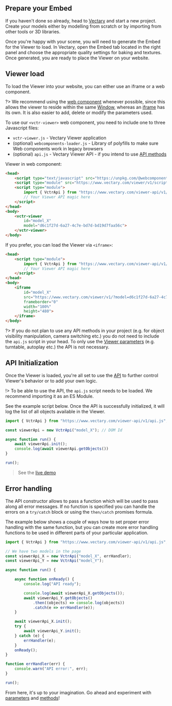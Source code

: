 ## Prepare your Embed

If you haven't done so already, head to [Vectary](https://www.vectary.com) and start a new project. Create your models either by modelling from scratch or by importing from other tools or 3D libraries.

Once you're happy with your scene, you will need to generate the Embed for the Viewer to load. In Vectary, open the Embed tab located in the right panel and choose the appropriate quality settings for baking and textures. Once generated, you are ready to place the Viewer on your website.

## Viewer load

To load the Viewer into your website, you can either use an iframe or a web component.

?> We recommend using the [web component](https://developer.mozilla.org/en-US/docs/Web/Web_Components) whenever possible, since this allows the viewer to reside within the same [Window](https://developer.mozilla.org/en-US/docs/Web/API/Window), whereas an [iframe](https://developer.mozilla.org/en-US/docs/Web/HTML/Element/iframe) has its own. It is also easier to add, delete or modify the parameters used.

To use our `<vctr-viewer>` web component, you need to include one to three Javascript files:
- `vctr-viewer.js` - Vectary Viewer application
- (optional) `webcomponents-loader.js` - Library of polyfills to make sure Web components work in legacy browsers
- (optional) `api.js` - Vectary Viewer API - if you intend to use [API methods](methods.md)

Viewer in web component:

```html
<head>
    <script type="text/javascript" src="https://unpkg.com/@webcomponents/webcomponentsjs@2.2.7/webcomponents-loader.js"></script>
    <script type="module" src="https://www.vectary.com/viewer/v1/scripts/vctr-viewer.js"></script>
    <script type="module">
        import { VctrApi } from "https://www.vectary.com/viewer-api/v1/api.js";
        // Your Viewer API magic here
    </script>
</head>
<body>
    <vctr-viewer
        id="model_X"
        model="d6c1f27d-6a27-4c7e-bd7d-bd19d7faa56c">
    </vctr-viewer>
</body>
```

If you prefer, you can load the Viewer via `<iframe>`:

```html
<head>
    <script type="module">
        import { VctrApi } from "https://www.vectary.com/viewer-api/v1/api.js";
        // Your Viewer API magic here
    </script>
</head>
<body>
    <iframe
        id="model_X"
        src="https://www.vectary.com/viewer/v1/?model=d6c1f27d-6a27-4c7e-bd7d-bd19d7faa56c"
        frameborder="0"
        width="100%"
        height="480">
    </iframe>
</body>
```

?> If you do not plan to use any API methods in your project (e.g. for object visibility manipulation, camera switching etc.) you do not need to include the `api.js` script in your head. To only use the [Viewer parameters](parameters.md) (e.g. turntable, autoplay etc.) the API is not necessary.

## API Initialization

Once the Viewer is loaded, you're all set to use the [API](methods.md) to further control Viewer's behavior or to add your own logic.

!> To be able to use the API, the `api.js` script needs to be loaded. We recommend importing it as an ES Module.

See the example script below. Once the API is successfully initialized, it will log the list of all objects available in the Viewer.

```javascript
import { VctrApi } from "https://www.vectary.com/viewer-api/v1/api.js";

const viewerApi = new VctrApi("model_X"); // DOM Id

async function run() {
    await viewerApi.init();
    console.log(await viewerApi.getObjects())
}

run();
```

> See the [live demo](https://codepen.io/vectary/pen/BaBgaQe?editors=1011)

## Error handling

The API constructor allows to pass a function which will be used to pass along all error messages. If no function is specified you can handle the errors on a `try/catch` block or using the `then/catch` promises formula.

The example below shows a couple of ways how to set proper error handling with the same function, but you can create more error handling functions to be used in different parts of your particular application.

```javascript
import { VctrApi } from "https://www.vectary.com/viewer-api/v1/api.js";

// We have two models in the page
const viewerApi_X = new VctrApi("model_X", errHandler);
const viewerApi_Y = new VctrApi("model_Y");

async function run() {

    async function onReady() {
        console.log("API ready");

        console.log(await viewerApi_X.getObjects());
        await viewerApi_Y.getObjects()
            .then((objects) => console.log(objects))
            .catch(e => errHandler(e));
    }

    await viewerApi_X.init();
    try {
        await viewerApi_Y.init();
    } catch (e) {
        errHandler(e);
    }
    onReady();
}

function errHandler(err) {
    console.warn("API error:", err);
}

run();
```

From here, it's up to your imagination. Go ahead and experiment with [parameters](parameters.md) and [methods](methods.md)!

